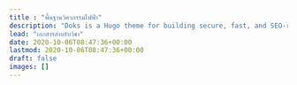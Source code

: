 ```yaml
---
title : "พื้นฐานวิศวกรรมไฟฟ้า"
description: "Doks is a Hugo theme for building secure, fast, and SEO-ready documentation websites, which you can easily update and customize."
lead: "เอกสารสำหรับวิชา"
date: 2020-10-06T08:47:36+00:00
lastmod: 2020-10-06T08:47:36+00:00
draft: false
images: []
---
```


